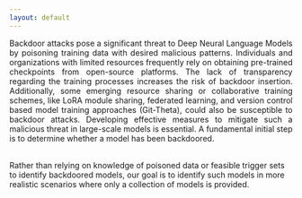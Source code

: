 ```yaml
---
layout: default
---
```


<p style='text-align: justify;'>
Backdoor attacks pose a significant threat to Deep Neural Language Models by poisoning training data with desired malicious patterns. Individuals and organizations with limited resources frequently rely on obtaining pre-trained checkpoints from open-source platforms. The lack of transparency regarding the training processes increases the risk of backdoor insertion. Additionally, some emerging resource sharing or collaborative training schemes, like LoRA module sharing, federated learning, and version control based model training approaches (Git-Theta), could also be susceptible to backdoor attacks. Developing effective measures to mitigate such a malicious threat in large-scale models is essential. A fundamental initial step is to determine whether a model has been backdoored. </p>

<br>
Rather than relying on knowledge of poisoned data or feasible trigger sets to identify backdoored models, our goal is to identify such models in more realistic scenarios where only a collection of models is provided.

<br>